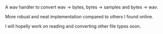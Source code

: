 A wav handler to convert wav -> bytes, bytes -> samples and bytes -> wav. 

More robust and neat implementation compared to others I found online.

I will hopelly work on reading and converting other file types soon.
